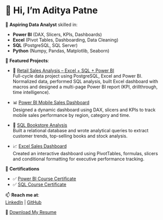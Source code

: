 # 👋 Hi, I’m Aditya Patne

🎯 **Aspiring Data Analyst** skilled in:
- **Power BI** (DAX, Slicers, KPIs, Dashboards)
- **Excel** (Pivot Tables, Dashboarding, Data Cleaning)
- **SQL** (PostgreSQL, SQL Server)
- **Python** (Numpy, Pandas, Matplotlib, Seaborn)

🚀 **Featured Projects**:

- 🧩 [Retail Sales Analysis – Excel + SQL + Power BI](https://github.com/adityapatne001/retail-sales-analysis-excel-sql-powerbi)  
  Full-cycle data project using PostgreSQL, Excel and Power BI. Normalized data, performed SQL analysis, built Excel dashboard with macros and designed a multi-page Power BI report (KPI, drillthrough, time intelligence).

- 📊 [Power BI Mobile Sales Dashboard](https://github.com/adityapatne001/power-bi-mobile-sales-dashboard)  
  Designed a dynamic dashboard using DAX, slicers and KPIs to track mobile sales performance by region, category and time.

- 📘 [SQL Bookstore Analysis](https://github.com/adityapatne001/sql-bookstore-sales-analysis)  
  Built a relational database and wrote analytical queries to extract customer trends, top-selling books and stock analysis.

- 📈 [Excel Sales Dashboard](https://github.com/adityapatne001/excel-sales-performance-dashboard)  
  Created an interactive dashboard using PivotTables, formulas, slicers and conditional formatting for executive performance tracking.

📜 **Certifications**
- ✅ [Power BI Course Certificate](./certificates/Power_BI_Course_Certificate.pdf)
- ✅ [SQL Course Certificate](./certificates/SQL_Course_Certificate.pdf)

📫 **Reach me at**:  
[LinkedIn](https://linkedin.com/in/adityapatne001) | [GitHub](https://github.com/adityapatne001)

📄 [Download My Resume](./Aditya_Patne_Resume.pdf)

